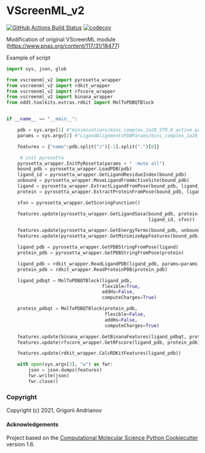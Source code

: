 VScreenML_v2
==============================
[//]: # (Badges)
[![GitHub Actions Build Status](https://github.com/gandrianov/vscreenml_v2/workflows/CI/badge.svg)](https://github.com/gandrianov/vscreenml_v2/actions?query=workflow%3ACI)
[![codecov](https://codecov.io/gh/gandrianov/VScreenML_v2/branch/master/graph/badge.svg)](https://codecov.io/gh/gandrianov/VScreenML_v2/branch/master)

Modification of original VScreenML module (https://www.pnas.org/content/117/31/18477)

Example of script

```python
import sys, json, glob

from vscreenml_v2 import pyrosetta_wrapper
from vscreenml_v2 import rdkit_wrapper
from vscreenml_v2 import rfscore_wrapper
from vscreenml_v2 import binana_wrapper
from oddt.toolkits.extras.rdkit import MolToPDBQTBlock


if __name__ == "__main__":

    pdb = sys.argv[1] #"minimizations/mini_complex_1a28_STR_A_active.pdb"
    params = sys.argv[2] #"LigandAlignmentsPDBParams/mini_complex_1a28_STR_A_active.params"

    features = {"name":pdb.split("/")[-1].split(".")[0]}

     # init pyrosetta
    pyrosetta_wrapper.InitPyRosetta(params + " -mute all")
    bound_pdb = pyrosetta_wrapper.LoadPDB(pdb)
    ligand_id = pyrosetta_wrapper.GetLigandResidueIndex(bound_pdb)
    unbound = pyrosetta_wrapper.MoveLigandFromActiveSite(bound_pdb)
    ligand = pyrosetta_wrapper.ExtractLigandFromPose(bound_pdb, ligand_id)
    protein = pyrosetta_wrapper.ExtractProteinFromPose(bound_pdb, ligand_id)

    sfxn = pyrosetta_wrapper.GetScoringFunction()

    features.update(pyrosetta_wrapper.GetLigandSasa(bound_pdb, protein, ligand,
                                                    ligand_id, sfxn))

    features.update(pyrosetta_wrapper.GetEnergyTerms(bound_pdb, unbound, sfxn))
    features.update(pyrosetta_wrapper.GetMinimizeAppFeatures(bound_pdb, unbound))

    ligand_pdb = pyrosetta_wrapper.GetPDBStringFromPose(ligand)
    protein_pdb = pyrosetta_wrapper.GetPDBStringFromPose(protein)

    ligand_pdb = rdkit_wrapper.ReadLigandPDB(ligand_pdb, params=params)
    protein_pdb = rdkit_wrapper.ReadProteinPDB(protein_pdb)

    ligand_pdbqt = MolToPDBQTBlock(ligand_pdb,
                                   flexible=True,
                                   addHs=False,
                                   computeCharges=True)

    protein_pdbqt = MolToPDBQTBlock(protein_pdb,
                                    flexible=False,
                                    addHs=False,
                                    computeCharges=True)

    features.update(binana_wrapper.GetBinanaFeatures(ligand_pdbqt, protein_pdbqt))
    features.update(rfscore_wrapper.GetRFscore(ligand_pdb, protein_pdb))

    features.update(rdkit_wrapper.CalcRDKitFeatures(ligand_pdb))

    with open(sys.argv[3], "w") as fwr:
        json = json.dumps(features)
        fwr.write(json)
        fwr.close()

```

### Copyright

Copyright (c) 2021, Grigorii Andrianov


#### Acknowledgements
 
Project based on the 
[Computational Molecular Science Python Cookiecutter](https://github.com/molssi/cookiecutter-cms) version 1.6.
